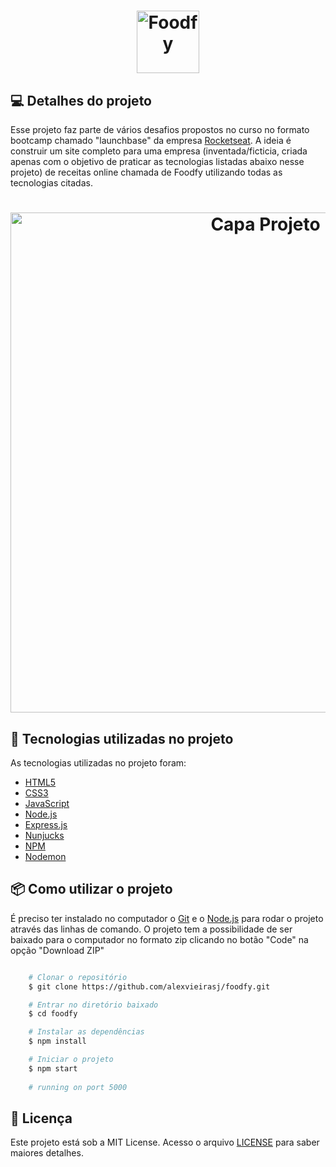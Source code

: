 <h1 align="center">
  <img alt="Foodfy" title="Foodfy" src="./public/assets/logo.png" width="100px" />
</h1>

## 💻 Detalhes do projeto

Esse projeto faz parte de vários desafios propostos no curso no formato bootcamp chamado "launchbase" da empresa [Rocketseat](https://rocketseat.com.br/). A ideia é construir um site completo para uma empresa (inventada/ficticia, criada apenas com o objetivo de praticar as tecnologias listadas abaixo nesse projeto) de receitas online chamada de Foodfy utilizando todas as tecnologias citadas.

<h1 align="center">
    <img alt="Capa Projeto" title="CapaProjeto" src="./public/assets/index-sistema.JPG" width="800px"/>
</h1>

## :rocket: Tecnologias utilizadas no projeto

As tecnologias utilizadas no projeto foram:

- [HTML5](https://developer.mozilla.org/en-US/docs/Web/Guide/HTML/HTML5)
- [CSS3](https://developer.mozilla.org/en-US/docs/Web/CSS)
- [JavaScript](https://developer.mozilla.org/en-US/docs/Web/JavaScript)
- [Node.js](https://nodejs.org/)
- [Express.js](https://expressjs.com/)
- [Nunjucks](https://mozilla.github.io/nunjucks/)
- [NPM](https://www.npmjs.com/)
- [Nodemon](https://nodemon.io/)

## :package: Como utilizar o projeto

É preciso ter instalado no computador o [Git](https://git-scm.com) e o [Node.js](https://nodejs.org/) para rodar o projeto através das linhas de comando. O projeto tem a possibilidade de ser baixado para o computador no formato zip clicando no botão "Code" na opção "Download ZIP"

```bash

    # Clonar o repositório
    $ git clone https://github.com/alexvieirasj/foodfy.git

    # Entrar no diretório baixado
    $ cd foodfy

    # Instalar as dependências        
    $ npm install 

    # Iniciar o projeto
    $ npm start 
    
    # running on port 5000 
```

## :memo: Licença

Este projeto está sob a MIT License. Acesso o arquivo [LICENSE](https://github.com/alexvieirasj/foodfy/blob/master/LICENSE) para saber maiores detalhes.

